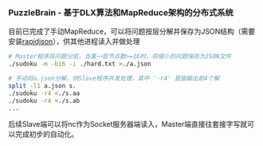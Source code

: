 ### PuzzleBrain - 基于DLX算法和MapReduce架构的分布式系统

目前已完成了手动MapReduce，可以将问题按层分解并保存为JSON结构（需要安装[rapidjson](https://github.com/Tencent/rapidjson)），供其他进程读入并做处理

```sh
# Master程序将问题分层，当某一层节点数>=16时，将缩小的问题保存为JSON文件
./sudoku -m -b16 -i ./hard.txt >./a.json

# 手动将a.json分解，供Slave程序并发处理，其中 '-r4' 是指输出前4个解
split -l1 a.json s.
./sudoku -r4 <./s.aa
./sudoku -r4 <./s.ab
...
```

后续Slave端可以将nc作为Socket服务器端读入，Master端直接往套接字写就可以完成初步的自动化。

